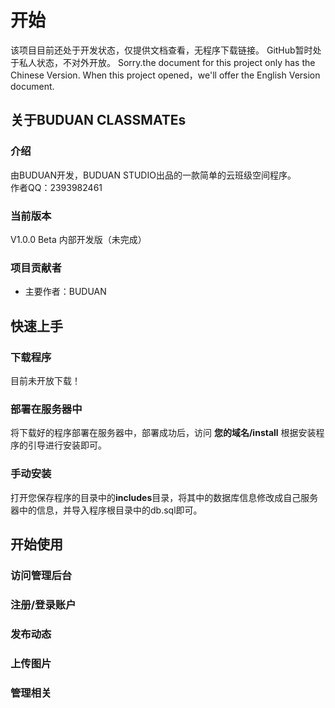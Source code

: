 # 开始
该项目目前还处于开发状态，仅提供文档查看，无程序下载链接。
GitHub暂时处于私人状态，不对外开放。
Sorry.the document for this project only has the Chinese Version.
When this project opened，we'll offer the English Version document.
## 关于BUDUAN CLASSMATEs
### 介绍
由BUDUAN开发，BUDUAN STUDIO出品的一款简单的云班级空间程序。  
作者QQ：2393982461
### 当前版本
V1.0.0 Beta 内部开发版（未完成）
### 项目贡献者
- 主要作者：BUDUAN

## 快速上手
### 下载程序
目前未开放下载！
### 部署在服务器中
将下载好的程序部署在服务器中，部署成功后，访问 **您的域名/install** 根据安装程序的引导进行安装即可。
### 手动安装
打开您保存程序的目录中的**includes**目录，将其中的数据库信息修改成自己服务器中的信息，并导入程序根目录中的db.sql即可。

## 开始使用
### 访问管理后台

### 注册/登录账户

### 发布动态

### 上传图片

### 管理相关
